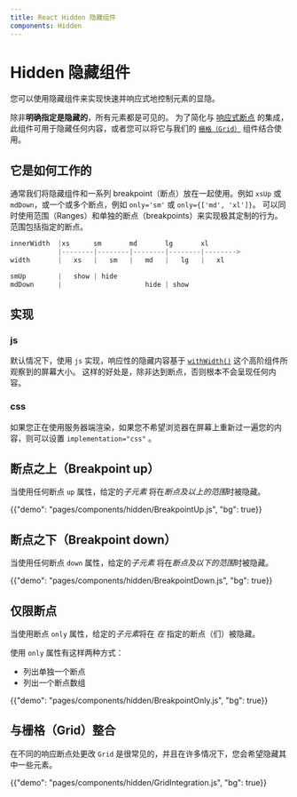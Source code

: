 ```yaml
---
title: React Hidden 隐藏组件
components: Hidden
---
```


# Hidden 隐藏组件

<p class="description">您可以使用隐藏组件来实现快速并响应式地控制元素的显隐。</p>

除非**明确指定是隐藏的**，所有元素都是可见的。 为了简化与 [响应式断点](/customization/breakpoints/) 的集成，此组件可用于隐藏任何内容，或者您可以将它与我们的 [`栅格（Grid）`](/components/grid/) 组件结合使用。

## 它是如何工作的

通常我们将隐藏组件和一系列 breakpoint（断点）放在一起使用。例如 `xsUp` 或 `mdDown`，或一个或多个断点，例如 `only='sm'` 或 `only={['md', 'xl']}`。 可以同时使用范围（Ranges）和单独的断点（breakpoints）来实现极其定制的行为。 范围包括指定的断点。

```js
innerWidth  |xs      sm       md       lg       xl
            |--------|--------|--------|--------|-------->
width       |   xs   |   sm   |   md   |   lg   |   xl

smUp        |   show | hide
mdDown      |                     hide | show

```

## 实现

### js

默认情况下，使用 `js` 实现，响应性的隐藏内容基于 [`withWidth()`](/customization/breakpoints/#withwidth) 这个高阶组件所观察到的屏幕大小。 这样的好处是，除非达到断点，否则根本不会呈现任何内容。

### css

如果您正在使用服务器端渲染，如果您不希望浏览器在屏幕上重新过一遍您的内容，则可以设置 `implementation="css"` 。

## 断点之上（Breakpoint up）

当使用任何断点 `up` 属性，给定的*子元素* 将在*断点及以上的范围*时被隐藏。

{{"demo": "pages/components/hidden/BreakpointUp.js", "bg": true}}

## 断点之下（Breakpoint down）

当使用任何断点 `down` 属性，给定的*子元素* 将在*断点及以下的范围*时被隐藏。

{{"demo": "pages/components/hidden/BreakpointDown.js", "bg": true}}

## 仅限断点

当使用断点 `only` 属性，给定的*子元素*将在 *在* 指定的断点（们）被隐藏。

使用 `only` 属性有这样两种方式：

- 列出单独一个断点
- 列出一个断点数组

{{"demo": "pages/components/hidden/BreakpointOnly.js", "bg": true}}

## 与栅格（Grid）整合

在不同的响应断点处更改 `Grid` 是很常见的，并且在许多情况下，您会希望隐藏其中一些元素。

{{"demo": "pages/components/hidden/GridIntegration.js", "bg": true}}